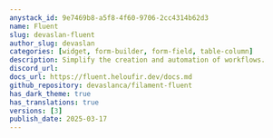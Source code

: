 ```yaml
---
anystack_id: 9e7469b8-a5f8-4f60-9706-2cc4314b62d3
name: Fluent
slug: devaslan-fluent
author_slug: devaslan
categories: [widget, form-builder, form-field, table-column]
description: Simplify the creation and automation of workflows.
discord_url: 
docs_url: https://fluent.heloufir.dev/docs.md
github_repository: devaslanca/filament-fluent
has_dark_theme: true
has_translations: true
versions: [3]
publish_date: 2025-03-17
---
```

